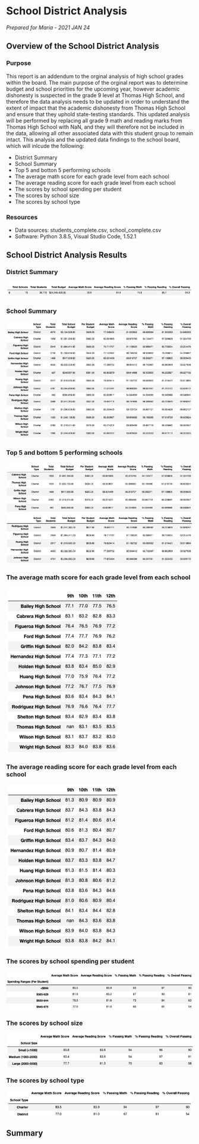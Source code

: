 # School District Analysis

*Prepared for Maria - 2021 JAN 24*

## Overview of the School District Analysis

### Purpose

This report is an addendum to the orginal analysis of high school grades within the board. The main purpose of the orginal report was to determine budget and school priorities for the upcoming year, however academic dishonesty is suspected in the grade 9 level at Thomas High School, and therefore the data analysis needs to be updated in order to understand the extent of impact that the academic dishonesty from Thomas High School and ensure that they uphold state-testing standards. This updated analysis will be performed by replacing all grade 9 math and reading marks from Thomas High School with NaN, and they will therefore not be included in the data, allowing all other associated data with this student group to remain intact. This analysis and the updated data findings to the school board, which will inlcude the following:

* District Summary
* School Summary
* Top 5 and botton 5 performing schools
* The average math score for each grade level from each school
* The average reading score for each grade level from each school
* The scores by school spending per student
* The scores by school size
* The scores by school type

### Resources

* Data sources: students_complete.csv, school_complete.csv
* Software: Python 3.8.5, Visual Studio Code, 1.52.1

## School District Analysis Results

### District Summary
![District Summary](Resources/District_Summary.png)
### School Summary
![School Summary](Resources/School_Summary.png)
### Top 5 and bottom 5 performing schools
![Top 5](Resources/Top_5.png)
![Bottom 5](Resources/Bottom_5.png)
### The average math score for each grade level from each school
![Average Math](Resources/Average_Math.png)
### The average reading score for each grade level from each school
![Average Reading](Resources/Average_Reading.png)
### The scores by school spending per student
![Scores by Spending](Resources/Scores_Spending.png)
### The scores by school size
![Scores by School Size](Resources/Scores_Size.png)
### The scores by school type
![Scores by School Type](Resources/School_Type.png)

## Summary
